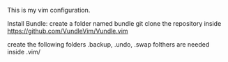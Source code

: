 This is my vim configuration.

Install Bundle:
create a folder named bundle 
git clone the repository inside 
https://github.com/VundleVim/Vundle.vim

create the following folders
.backup, .undo, .swap folthers are needed inside .vim/ 

